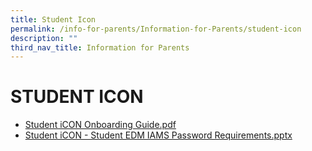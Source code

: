 ```yaml
---
title: Student Icon
permalink: /info-for-parents/Information-for-Parents/student-icon
description: ""
third_nav_title: Information for Parents
---
```




# STUDENT ICON

* [Student iCON Onboarding Guide.pdf](https://bukittimahpri.moe.edu.sg/qql/slot/u750/Information%20&%20Download/2021/Student%20iCON%20Onboarding%20Guide.pdf)
* [Student iCON - Student EDM IAMS Password Requirements.pptx](https://bukittimahpri.moe.edu.sg/qql/slot/u750/Information%20&%20Download/2021/Student%20iCON%20-%20Student%20EDM%20IAMS%20Password%20Requirements.pptx)